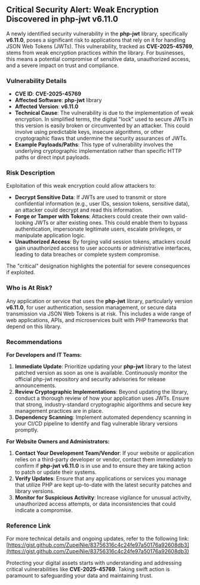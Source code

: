 ## Critical Security Alert: Weak Encryption Discovered in **php-jwt v6.11.0**

A newly identified security vulnerability in the **php-jwt** library, specifically **v6.11.0**, poses a significant risk to applications that rely on it for handling JSON Web Tokens (JWTs). This vulnerability, tracked as **CVE-2025-45769**, stems from weak encryption practices within the library. For businesses, this means a potential compromise of sensitive data, unauthorized access, and a severe impact on trust and compliance.

### Vulnerability Details

*   **CVE ID**: **CVE-2025-45769**
*   **Affected Software**: **php-jwt** library
*   **Affected Version**: **v6.11.0**
*   **Technical Cause**: The vulnerability is due to the implementation of weak encryption. In simplified terms, the digital "lock" used to secure JWTs in this version is easily broken or circumvented by an attacker. This could involve using predictable keys, insecure algorithms, or other cryptographic flaws that undermine the security assurances of JWTs.
*   **Example Payloads/Paths**: This type of vulnerability involves the underlying cryptographic implementation rather than specific HTTP paths or direct input payloads.

### Risk Description

Exploitation of this weak encryption could allow attackers to:

*   **Decrypt Sensitive Data**: If JWTs are used to transmit or store confidential information (e.g., user IDs, session tokens, sensitive data), an attacker could decrypt and read this information.
*   **Forge or Tamper with Tokens**: Attackers could create their own valid-looking JWTs or alter existing ones. This could enable them to bypass authentication, impersonate legitimate users, escalate privileges, or manipulate application logic.
*   **Unauthorized Access**: By forging valid session tokens, attackers could gain unauthorized access to user accounts or administrative interfaces, leading to data breaches or complete system compromise.

The "critical" designation highlights the potential for severe consequences if exploited.

### Who is At Risk?

Any application or service that uses the **php-jwt** library, particularly version **v6.11.0**, for user authentication, session management, or secure data transmission via JSON Web Tokens is at risk. This includes a wide range of web applications, APIs, and microservices built with PHP frameworks that depend on this library.

### Recommendations

**For Developers and IT Teams:**

1.  **Immediate Update**: Prioritize updating your **php-jwt** library to the latest patched version as soon as one is available. Continuously monitor the official php-jwt repository and security advisories for release announcements.
2.  **Review Cryptographic Implementations**: Beyond updating the library, conduct a thorough review of how your application uses JWTs. Ensure that strong, industry-standard cryptographic algorithms and secure key management practices are in place.
3.  **Dependency Scanning**: Implement automated dependency scanning in your CI/CD pipeline to identify and flag vulnerable library versions promptly.

**For Website Owners and Administrators:**

1.  **Contact Your Development Team/Vendor**: If your website or application relies on a third-party developer or vendor, contact them immediately to confirm if **php-jwt v6.11.0** is in use and to ensure they are taking action to patch or update their systems.
2.  **Verify Updates**: Ensure that any applications or services you manage that utilize PHP are kept up-to-date with the latest security patches and library versions.
3.  **Monitor for Suspicious Activity**: Increase vigilance for unusual activity, unauthorized access attempts, or data inconsistencies that could indicate a compromise.

### Reference Link

For more technical details and ongoing updates, refer to the following link:
[https://gist.github.com/ZupeiNie/83756316c4c24fe97a50176a92608db3](https://gist.github.com/ZupeiNie/83756316c4c24fe97a50176a92608db3)

Protecting your digital assets starts with understanding and addressing critical vulnerabilities like **CVE-2025-45769**. Taking swift action is paramount to safeguarding your data and maintaining trust.